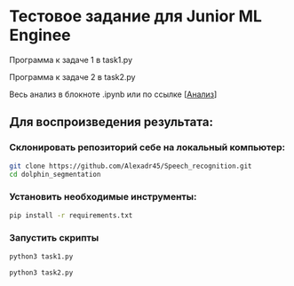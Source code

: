 # Тестовое задание для Junior ML Enginee

Программа к задаче 1 в task1.py

Программа к задаче 2 в task2.py

Весь анализ в блокноте .ipynb или по ссылке [[Анализ](https://colab.research.google.com/drive/1jbMv4XCBUQLVlkzo97ynfWW09xWA0AZz?usp=sharing)]

## Для воспроизведения результата:

### Склонировать репозиторий себе на локальный компьютер:

```bash
git clone https://github.com/Alexadr45/Speech_recognition.git
cd dolphin_segmentation
```

### Установить необходимые инструменты:

```bash
pip install -r requirements.txt
```

### Запустить скрипты

```bash
python3 task1.py
```

```bash
python3 task2.py
```
